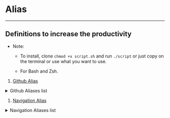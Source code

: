 # Alias
---
## Definitions to increase the productivity

*   Note:
    * To install, clone `chmod +x script.sh` and run `./script` or just copy on the terminal or use what you want to use.

    * For Bash and Zsh.

1. [Github Alias](./github/script.sh)
<details>
<summary>Github Aliases list</summary>

```bash
#Base
 alias gc="git clone" #write the link of the repository after of this
 alias ga="git add ."
 alias gcom="git commit -m" #write the commit after
 alias gp="git push"
 alias gpuom="git push -u origin main"
 alias gpuod="git push -u origin dev"
 #Habitual
 alias gs="git status"
 alias gl="git log --online --graph --decorate"
 alias gco="git checkout" #write the branch name
 alias gcb="git checkout -b" #change the branch creating
 alias gd="git diff"
 #Pull & fetch
 alias gpl="git pull"
 alias gf="git fetch"
```

</details>

1. [Navigation Alias](./navigation/script.sh)
<details>
<summary>Navigation Aliases list</summary>

```bash
alias ..="cd .."
alias ...="cd ../.."
alias ....="cd ../../.."
alias ~="cd ~"
alias c="clear"
alias ll="ls -lh"
alias la="ls -A"
alias l="ls -CF"
```

</details>